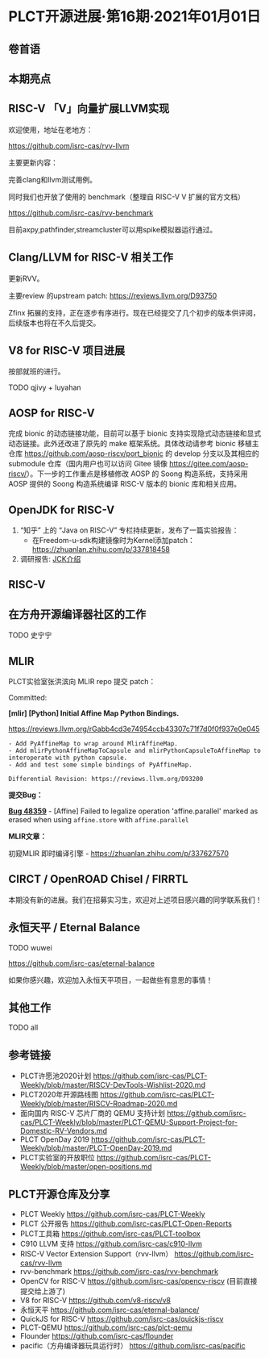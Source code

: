 # PLCT开源进展·第16期·2021年01月01日

## 卷首语

## 本期亮点

## RISC-V 「V」向量扩展LLVM实现

欢迎使用，地址在老地方：

https://github.com/isrc-cas/rvv-llvm

主要更新内容：

完善clang和llvm测试用例。

同时我们也开放了使用的 benchmark（整理自 RISC-V V 扩展的官方文档）

https://github.com/isrc-cas/rvv-benchmark
 
目前axpy,pathfinder,streamcluster可以用spike模拟器运行通过。


## Clang/LLVM for RISC-V 相关工作

更新RVV。

主要review 的upstream patch:
https://reviews.llvm.org/D93750

Zfinx 拓展的支持，正在逐步有序进行。现在已经提交了几个初步的版本供评阅，后续版本也将在不久后提交。

## V8 for RISC-V 项目进展

按部就班的进行。

TODO qjivy + luyahan

## AOSP for RISC-V

完成 bionic 的动态链接功能，目前可以基于 bionic 支持实现隐式动态链接和显式动态链接。此外还改进了原先的 make 框架系统。具体改动请参考 bionic 移植主仓库 <https://github.com/aosp-riscv/port_bionic> 的 develop 分支以及其相应的 submodule 仓库（国内用户也可以访问 Gitee 镜像 <https://gitee.com/aosp-riscv/>）。下一步的工作重点是移植修改 AOSP 的 Soong 构造系统，支持采用 AOSP 提供的 Soong 构造系统编译 RISC-V 版本的 bionic 库和相关应用。

## OpenJDK for RISC-V

1. “知乎” 上的 “Java on RISC-V” 专栏持续更新，发布了一篇实验报告：
   - 在Freedom-u-sdk构建镜像时为Kernel添加patch：https://zhuanlan.zhihu.com/p/337818458
2. 调研报告: [JCK介绍](https://www.bilibili.com/video/BV11A411p79Q)

## RISC-V



## 在方舟开源编译器社区的工作

TODO 史宁宁

## MLIR

PLCT实验室张洪滨向 MLIR repo 提交 patch：

Committed:

**[mlir] [Python] Initial Affine Map Python Bindings.**

https://reviews.llvm.org/rGabb4cd3e74954ccb43307c71f7d0f0f937e0e045

```
- Add PyAffineMap to wrap around MlirAffineMap.
- Add mlirPythonAffineMapToCapsule and mlirPythonCapsuleToAffineMap to interoperate with python capsule.
- Add and test some simple bindings of PyAffineMap.

Differential Revision: https://reviews.llvm.org/D93200
```

**提交Bug：**

[**Bug 48359**](https://bugs.llvm.org/show_bug.cgi?id=48359) - [Affine] Failed to legalize operation 'affine.parallel' marked as erased when using `affine.store` with `affine.parallel`

**MLIR文章：**

初窥MLIR 即时编译引擎 - https://zhuanlan.zhihu.com/p/337627570

## CIRCT / OpenROAD Chisel / FIRRTL

本期没有新的进展。我们在招募实习生，欢迎对上述项目感兴趣的同学联系我们！

## 永恒天平 / Eternal Balance

TODO wuwei

https://github.com/isrc-cas/eternal-balance

如果你感兴趣，欢迎加入永恒天平项目，一起做些有意思的事情！

## 其他工作

TODO all

## 参考链接

- PLCT许愿池2020计划 https://github.com/isrc-cas/PLCT-Weekly/blob/master/RISCV-DevTools-Wishlist-2020.md
- PLCT2020年开源路线图 https://github.com/isrc-cas/PLCT-Weekly/blob/master/RISCV-Roadmap-2020.md
- 面向国内 RISC-V 芯片厂商的 QEMU 支持计划 https://github.com/isrc-cas/PLCT-Weekly/blob/master/PLCT-QEMU-Support-Project-for-Domestic-RV-Vendors.md
- PLCT OpenDay 2019 https://github.com/isrc-cas/PLCT-Weekly/blob/master/PLCT-OpenDay-2019.md
- PLCT实验室的开放职位 https://github.com/isrc-cas/PLCT-Weekly/blob/master/open-positions.md

## PLCT开源仓库及分享

- PLCT Weekly https://github.com/isrc-cas/PLCT-Weekly
- PLCT 公开报告 https://github.com/isrc-cas/PLCT-Open-Reports
- PLCT工具箱 https://github.com/isrc-cas/PLCT-toolbox
- C910 LLVM 支持 https://github.com/isrc-cas/c910-llvm
- RISC-V Vector Extension Support（rvv-llvm） https://github.com/isrc-cas/rvv-llvm
- rvv-benchmark https://github.com/isrc-cas/rvv-benchmark
- OpenCV for RISC-V https://github.com/isrc-cas/opencv-riscv (目前直接提交给上游了)
- V8 for RISC-V https://github.com/v8-riscv/v8
- 永恒天平 https://github.com/isrc-cas/eternal-balance/
- QuickJS for RISC-V https://github.com/isrc-cas/quickjs-riscv
- PLCT-QEMU https://github.com/isrc-cas/plct-qemu
- Flounder https://github.com/isrc-cas/flounder
- pacific（方舟编译器玩具运行时） https://github.com/isrc-cas/pacific
